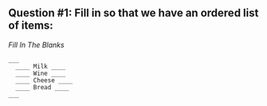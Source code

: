 ## Question #1: Fill in so that we have an ordered list of items:

*Fill In The Blanks*

```
___
  ____ Milk ____
  ____ Wine ____
  ____ Cheese ____
  ____ Bread ____ 
___
```

